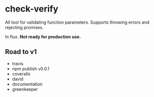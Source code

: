 # check-verify

All tool for validating function parameters. Supports throwing errors and rejecting promises.

In flux. **Not ready for production use.**

## Road to v1

- travis
- npm publish v0.0.1 
- coveralls
- david
- documentation
- greenkeeper
